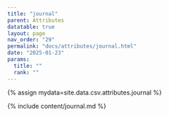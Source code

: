```yaml
---
title: "journal"
parent: Attributes
datatable: true
layout: page
nav_order: "29"
permalink: "docs/attributes/journal.html"
date: "2025-01-23"
params:
  title: ""
  rank: ""
---
```

{% assign mydata=site.data.csv.attributes.journal %} 

{% include content/journal.md %}
